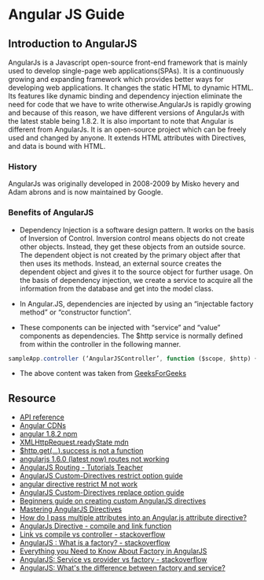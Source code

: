 # Angular JS Guide

## Introduction to AngularJS

AngularJs is a Javascript open-source front-end framework that is mainly used to develop single-page web applications(SPAs). It is a continuously growing and expanding framework which provides better ways for developing web applications. It changes the static HTML to dynamic HTML. Its features like dynamic binding and dependency injection eliminate the need for code that we have to write otherwise.AngularJs is rapidly growing and because of this reason, we have different versions of AngularJs with the latest stable being 1.8.2. It is also important to note that Angular is different from AngularJs. It is an open-source project which can be freely used and changed by anyone. It extends HTML attributes with Directives, and data is bound with HTML. 

### History

AngularJs was originally developed in 2008-2009 by Misko hevery and Adam abrons and is now maintained by Google.

### Benefits of AngularJS

- Dependency Injection is a software design pattern. It works on the basis of Inversion of Control. Inversion control means objects do not create other objects. Instead, they get these objects from an outside source. The dependent object is not created by the primary object after that then uses its methods. Instead, an external source creates the dependent object and gives it to the source object for further usage. On the basis of dependency injection, we create a service to acquire all the information from the database and get into the model class. 

- In Angular.JS, dependencies are injected by using an “injectable factory method” or “constructor function”.

- These components can be injected with “service” and “value” components as dependencies. 
The $http service is normally defined from within the controller in the following manner.

```js
sampleApp.controller (‘AngularJSController’, function ($scope, $http) {}) 
```

- The above content was taken from [GeeksForGeeks](https://www.geeksforgeeks.org/introduction-to-angularjs/)

## Resource

- [API reference](https://docs.angularjs.org/api)
- [Angular CDNs](https://code.angularjs.org/1.8.2/)
- [angular 1.8.2 npm](https://www.npmjs.com/package/angular/v/1.8.2)
- [XMLHttpRequest.readyState mdn](https://developer.mozilla.org/en-US/docs/Web/API/XMLHttpRequest/readyState)
- [$http.get(...).success is not a function](https://stackoverflow.com/questions/41169385/http-get-success-is-not-a-function)
- [angularjs 1.6.0 (latest now) routes not working](https://stackoverflow.com/questions/41211875/angularjs-1-6-0-latest-now-routes-not-working)
- [AngularJS Routing - Tutorials Teacher](https://www.tutorialsteacher.com/angularjs/angularjs-routing)
- [AngularJS Custom-Directives restrict option guide](http://websystique.com/angularjs/angularjs-custom-directives-restrict-option-guide/)
- [angular directive restrict M not work](https://stackoverflow.com/questions/45975295/angular-directive-restrict-m-not-work)
- [AngularJS Custom-Directives replace option guide](http://websystique.com/angularjs/angularjs-custom-directives-replace-option-guide/)
- [Beginners guide on creating custom AngularJS directives](https://appwrk.com/beginners-guide-on-creating-custom-angularjs-directives)
- [Mastering AngularJS Directives](https://code.tutsplus.com/tutorials/mastering-angularjs-directives--cms-22511)
- [How do I pass multiple attributes into an Angular.js attribute directive?](https://stackoverflow.com/questions/16546771/how-do-i-pass-multiple-attributes-into-an-angular-js-attribute-directive)
- [AngularJs Directive - compile and link function](https://www.initgrep.com/posts/javascript/angularjs/AngularJs-Directive-compile-link-functions)
- [Link vs compile vs controller - stackoverflow](https://stackoverflow.com/questions/15676614/link-vs-compile-vs-controller)
- [AngularJS : What is a factory? - stackoverflow](https://stackoverflow.com/questions/16596569/angularjs-what-is-a-factory)
- [Everything you Need to Know About Factory in AngularJS](https://www.edureka.co/blog/factory-in-angularjs)
- [AngularJS: Service vs provider vs factory - stackoverflow](https://stackoverflow.com/questions/15666048/angularjs-service-vs-provider-vs-factory)
- [AngularJS: What's the difference between factory and service?](https://www.codelord.net/2015/04/28/angularjs-whats-the-difference-between-factory-and-service/)